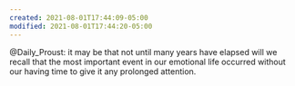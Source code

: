 ```yaml
---
created: 2021-08-01T17:44:09-05:00
modified: 2021-08-01T17:44:20-05:00
---
```


@Daily_Proust: it may be that not until many years have elapsed will we recall that the most important event in our emotional life occurred without our having time to give it any prolonged attention.

